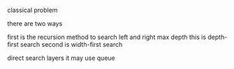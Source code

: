 classical problem

there are two ways

first is the recursion method to search left and right max depth
this is depth-first search
second is width-first search 

direct search layers it may use queue
